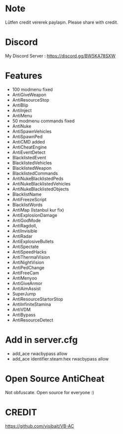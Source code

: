 # Note
Lütfen credit vererek paylaşın.
Please share with credit.

# Discord
My Discord Server : https://discord.gg/BW5KA78SXW

# Features
+ 100 modmenu fixed 
+ AntiGiveWeapon
+ AntiResourceStop 
+ AntiBlip 
+ AntiInject 
+ AntiMenu
+ 50 modmenu commands fixed
+ AntiNuke
+ AntiSpawnVehicles 
+ AntiSpawnPed 
+ AntiCMD added 
+ AntiCheatEngine 
+ AntiEventDetect
+ BlacklistedEvent
+ BlacklistedVehicles
+ BlacklistedWeapon
+ BlacklistedCommands
+ AntiNukeBlacklistedPeds
+ AntiNukeBlacklistedVehicles
+ AntiNukeBlacklistedObjects
+ BlacklistName
+ AntiFreezeScript
+ BlacklistWords
+ AntiMap (Istanbul kur fix)
+ AntiExplosionDamage
+ AntiGodMode
+ AntiRagdoll,
+ AntiInvisible
+ AntiRadar
+ AntiExplosiveBullets
+ AntiSpectate
+ AntiSpeedHacks
+ AntiThermalVision
+ AntiNightVision
+ AntiPedChange
+ AntiFreeCam
+ AntiMenyoo
+ AntiGiveArmor
+ AntiAimAssist
+ SuperJump
+ AntiResourceStartorStop
+ AntiInfiniteStamina
+ AntiVDM
+ AntiBypass
+ AntiResourceDetect

# Add in server.cfg

+ add_ace rwacbypass allow 
+ add_ace identifier.steam:hex rwacbypass allow


# Open Source AntiCheat
Not obfuscate. Open source for everyone :)

# CREDIT

https://github.com/visibait/VB-AC
